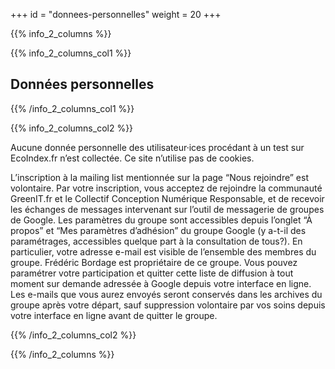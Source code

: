 +++
id = "donnees-personnelles"
weight = 20
+++

{{% info_2_columns %}}

{{% info_2_columns_col1 %}}

## Données personnelles

{{% /info_2_columns_col1 %}}

{{% info_2_columns_col2 %}}

Aucune donnée personnelle des utilisateur·ices procédant à un test sur EcoIndex.fr n’est collectée. Ce site n’utilise
pas de cookies.

L’inscription à la mailing list mentionnée sur la page “Nous rejoindre” est volontaire. Par votre inscription, vous
acceptez de rejoindre la communauté GreenIT.fr et le Collectif Conception Numérique Responsable, et de recevoir les
échanges de messages intervenant sur l’outil de messagerie de groupes de Google. Les paramètres du groupe sont
accessibles depuis l’onglet “À propos” et “Mes paramètres d’adhésion” du groupe Google (y a-t-il des paramétrages,
accessibles quelque part à la consultation de tous?). En particulier, votre adresse e-mail est visible de l’ensemble des
membres du groupe. Frédéric Bordage est propriétaire de ce groupe. Vous pouvez paramétrer votre participation et quitter
cette liste de diffusion à tout moment sur demande adressée à Google depuis votre interface en ligne. Les e-mails que
vous aurez envoyés seront conservés dans les archives du groupe après votre départ, sauf suppression volontaire par vos
soins depuis votre interface en ligne avant de quitter le groupe.

{{% /info_2_columns_col2 %}}

{{% /info_2_columns %}}
